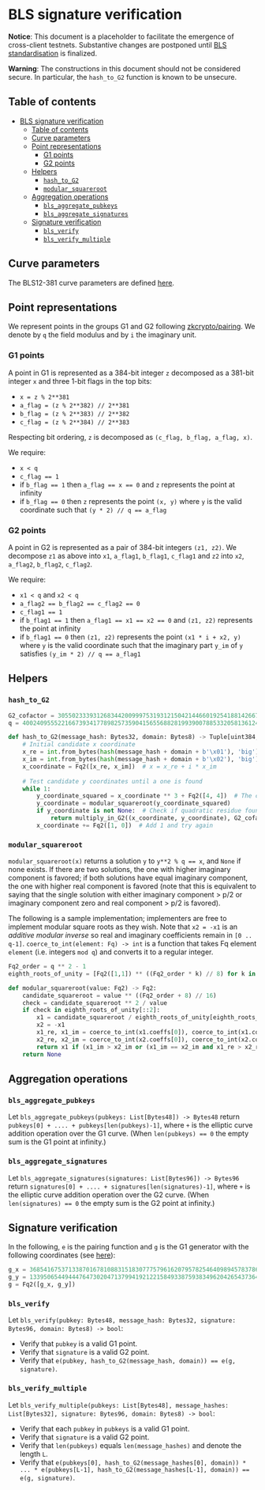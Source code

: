# BLS signature verification

**Notice**: This document is a placeholder to facilitate the emergence of cross-client testnets. Substantive changes are postponed until [BLS standardisation](https://github.com/cfrg/draft-irtf-cfrg-bls-signature) is finalized.

**Warning**: The constructions in this document should not be considered secure. In particular, the `hash_to_G2` function is known to be unsecure.

## Table of contents
<!-- TOC -->

- [BLS signature verification](#bls-signature-verification)
    - [Table of contents](#table-of-contents)
    - [Curve parameters](#curve-parameters)
    - [Point representations](#point-representations)
        - [G1 points](#g1-points)
        - [G2 points](#g2-points)
    - [Helpers](#helpers)
        - [`hash_to_G2`](#hash_to_g2)
        - [`modular_squareroot`](#modular_squareroot)
    - [Aggregation operations](#aggregation-operations)
        - [`bls_aggregate_pubkeys`](#bls_aggregate_pubkeys)
        - [`bls_aggregate_signatures`](#bls_aggregate_signatures)
    - [Signature verification](#signature-verification)
        - [`bls_verify`](#bls_verify)
        - [`bls_verify_multiple`](#bls_verify_multiple)

<!-- /TOC -->

## Curve parameters

The BLS12-381 curve parameters are defined [here](https://z.cash/blog/new-snark-curve).

## Point representations

We represent points in the groups G1 and G2 following [zkcrypto/pairing](https://github.com/zkcrypto/pairing/tree/master/src/bls12_381). We denote by `q` the field modulus and by `i` the imaginary unit.

### G1 points

A point in G1 is represented as a 384-bit integer `z` decomposed as a 381-bit integer `x` and three 1-bit flags in the top bits:

* `x = z % 2**381`
* `a_flag = (z % 2**382) // 2**381`
* `b_flag = (z % 2**383) // 2**382`
* `c_flag = (z % 2**384) // 2**383`

Respecting bit ordering, `z` is decomposed as `(c_flag, b_flag, a_flag, x)`.

We require:

* `x < q`
* `c_flag == 1`
* if `b_flag == 1` then `a_flag == x == 0` and `z` represents the point at infinity
* if `b_flag == 0` then `z` represents the point `(x, y)` where `y` is the valid coordinate such that `(y * 2) // q == a_flag`

### G2 points

A point in G2 is represented as a pair of 384-bit integers `(z1, z2)`. We decompose `z1` as above into `x1`, `a_flag1`, `b_flag1`, `c_flag1` and `z2` into `x2`, `a_flag2`, `b_flag2`, `c_flag2`.

We require:

* `x1 < q` and `x2 < q`
* `a_flag2 == b_flag2 == c_flag2 == 0`
* `c_flag1 == 1`
* if `b_flag1 == 1` then `a_flag1 == x1 == x2 == 0` and `(z1, z2)` represents the point at infinity
* if `b_flag1 == 0` then `(z1, z2)` represents the point `(x1 * i + x2, y)` where `y` is the valid coordinate such that the imaginary part `y_im` of `y` satisfies `(y_im * 2) // q == a_flag1`

## Helpers

### `hash_to_G2`

```python
G2_cofactor = 305502333931268344200999753193121504214466019254188142667664032982267604182971884026507427359259977847832272839041616661285803823378372096355777062779109
q = 4002409555221667393417789825735904156556882819939007885332058136124031650490837864442687629129015664037894272559787

def hash_to_G2(message_hash: Bytes32, domain: Bytes8) -> Tuple[uint384, uint384]:
    # Initial candidate x coordinate
    x_re = int.from_bytes(hash(message_hash + domain + b'\x01'), 'big')
    x_im = int.from_bytes(hash(message_hash + domain + b'\x02'), 'big')
    x_coordinate = Fq2([x_re, x_im])  # x = x_re + i * x_im
    
    # Test candidate y coordinates until a one is found
    while 1:
        y_coordinate_squared = x_coordinate ** 3 + Fq2([4, 4])  # The curve is y^2 = x^3 + 4(i + 1)
        y_coordinate = modular_squareroot(y_coordinate_squared)
        if y_coordinate is not None:  # Check if quadratic residue found
            return multiply_in_G2((x_coordinate, y_coordinate), G2_cofactor)
        x_coordinate += Fq2([1, 0])  # Add 1 and try again
```

### `modular_squareroot`

`modular_squareroot(x)` returns a solution `y` to `y**2 % q == x`, and `None` if none exists. If there are two solutions, the one with higher imaginary component is favored; if both solutions have equal imaginary component, the one with higher real component is favored (note that this is equivalent to saying that the single solution with either imaginary component > p/2 or imaginary component zero and real component > p/2 is favored).

The following is a sample implementation; implementers are free to implement modular square roots as they wish. Note that `x2 = -x1` is an _additive modular inverse_ so real and imaginary coefficients remain in `[0 .. q-1]`. `coerce_to_int(element: Fq) -> int` is a function that takes Fq element `element` (i.e. integers `mod q`) and converts it to a regular integer.

```python
Fq2_order = q ** 2 - 1
eighth_roots_of_unity = [Fq2([1,1]) ** ((Fq2_order * k) // 8) for k in range(8)]

def modular_squareroot(value: Fq2) -> Fq2:
    candidate_squareroot = value ** ((Fq2_order + 8) // 16)
    check = candidate_squareroot ** 2 / value
    if check in eighth_roots_of_unity[::2]:
        x1 = candidate_squareroot / eighth_roots_of_unity[eighth_roots_of_unity.index(check) // 2]
        x2 = -x1
        x1_re, x1_im = coerce_to_int(x1.coeffs[0]), coerce_to_int(x1.coeffs[1])
        x2_re, x2_im = coerce_to_int(x2.coeffs[0]), coerce_to_int(x2.coeffs[1])
        return x1 if (x1_im > x2_im or (x1_im == x2_im and x1_re > x2_re)) else x2
    return None
```

## Aggregation operations

### `bls_aggregate_pubkeys`

Let `bls_aggregate_pubkeys(pubkeys: List[Bytes48]) -> Bytes48` return `pubkeys[0] + .... + pubkeys[len(pubkeys)-1]`, where `+` is the elliptic curve addition operation over the G1 curve. (When `len(pubkeys) == 0` the empty sum is the G1 point at infinity.)

### `bls_aggregate_signatures`

Let `bls_aggregate_signatures(signatures: List[Bytes96]) -> Bytes96` return `signatures[0] + .... + signatures[len(signatures)-1]`, where `+` is the elliptic curve addition operation over the G2 curve. (When `len(signatures) == 0` the empty sum is the G2 point at infinity.)

## Signature verification

In the following, `e` is the pairing function and `g` is the G1 generator with the following coordinates (see [here](https://github.com/zkcrypto/pairing/tree/master/src/bls12_381#g1)):

```python
g_x = 3685416753713387016781088315183077757961620795782546409894578378688607592378376318836054947676345821548104185464507
g_y = 1339506544944476473020471379941921221584933875938349620426543736416511423956333506472724655353366534992391756441569
g = Fq2([g_x, g_y])
```

### `bls_verify`

Let `bls_verify(pubkey: Bytes48, message_hash: Bytes32, signature: Bytes96, domain: Bytes8) -> bool`:

* Verify that `pubkey` is a valid G1 point.
* Verify that `signature` is a valid G2 point.
* Verify that `e(pubkey, hash_to_G2(message_hash, domain)) == e(g, signature)`.

### `bls_verify_multiple`

Let `bls_verify_multiple(pubkeys: List[Bytes48], message_hashes: List[Bytes32], signature: Bytes96, domain: Bytes8) -> bool`:

* Verify that each `pubkey` in `pubkeys` is a valid G1 point.
* Verify that `signature` is a valid G2 point.
* Verify that `len(pubkeys)` equals `len(message_hashes)` and denote the length `L`.
* Verify that `e(pubkeys[0], hash_to_G2(message_hashes[0], domain)) * ... * e(pubkeys[L-1], hash_to_G2(message_hashes[L-1], domain)) == e(g, signature)`.
